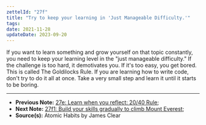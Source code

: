 ```yaml
---
zettelId: "27f"
title: "Try to keep your learning in 'Just Manageable Difficulty.'"
tags:
date: 2021-11-28
updateDate: 2023-09-20
---
```


If you want to learn something and grow yourself on that topic constantly, you need to keep your learning level in the "just manageable difficulty." If the challenge is too hard, it demotivates you. If it's too easy, you get bored. This is called The Goldilocks Rule. If you are learning how to write code, don't try to do it all at once. Take a very small step and learn it until it starts to be boring.

---

- **Previous Note:** [27e: Learn when you reflect: 20/40 Rule](/notes/27e/);
- **Next Note:** [27f1: Build your skills gradually to climb Mount Everest](/notes/27f1/);
- **Source(s):** Atomic Habits by James Clear

